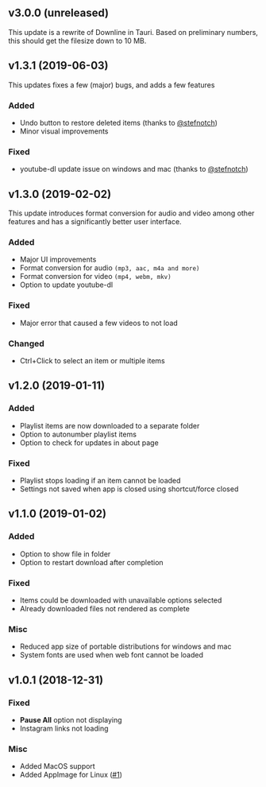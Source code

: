## v3.0.0 (unreleased)
This update is a rewrite of Downline in Tauri. Based on preliminary numbers, this should get the filesize down to 10 MB.

## v1.3.1 (2019-06-03)
This updates fixes a few (major) bugs, and adds a few features

### Added
- Undo button to restore deleted items (thanks to [@stefnotch](https://github.com/stefnotch))
- Minor visual improvements

### Fixed
- youtube-dl update issue on windows and mac (thanks to [@stefnotch](https://github.com/stefnotch))

## v1.3.0 (2019-02-02)

This update introduces format conversion for audio and video among other features and has a significantly better 
user interface.

### Added
- Major UI improvements
- Format conversion for audio ```(mp3, aac, m4a and more)``` 
- Format conversion for video ```(mp4, webm, mkv)```
- Option to update youtube-dl

### Fixed
- Major error that caused a few videos to not load

### Changed
- Ctrl+Click to select an item or multiple items

## v1.2.0 (2019-01-11)
### Added
- Playlist items are now downloaded to a separate folder
- Option to autonumber playlist items
- Option to check for updates in about page

### Fixed
- Playlist stops loading if an item cannot be loaded
- Settings not saved when app is closed using shortcut/force closed

## v1.1.0 (2019-01-02)
### Added
- Option to show file in folder
- Option to restart download after completion

### Fixed
- Items could be downloaded with unavailable options selected
- Already downloaded files not rendered as complete

### Misc
- Reduced app size of portable distributions for windows and mac
- System fonts are used when web font cannot be loaded

## v1.0.1 (2018-12-31)
### Fixed
- **Pause All** option not displaying
- Instagram links not loading

### Misc
- Added MacOS support
- Added AppImage for Linux ([#1](https://github.com/jarbun/downline/issues/1))
